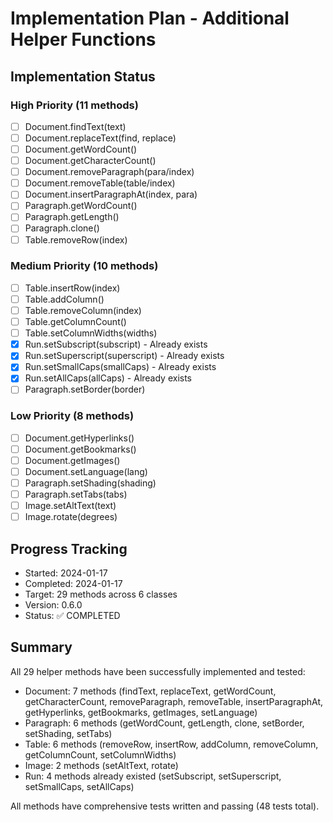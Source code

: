 # Implementation Plan - Additional Helper Functions

## Implementation Status

### High Priority (11 methods)
- [ ] Document.findText(text)
- [ ] Document.replaceText(find, replace)
- [ ] Document.getWordCount()
- [ ] Document.getCharacterCount()
- [ ] Document.removeParagraph(para/index)
- [ ] Document.removeTable(table/index)
- [ ] Document.insertParagraphAt(index, para)
- [ ] Paragraph.getWordCount()
- [ ] Paragraph.getLength()
- [ ] Paragraph.clone()
- [ ] Table.removeRow(index)

### Medium Priority (10 methods)
- [ ] Table.insertRow(index)
- [ ] Table.addColumn()
- [ ] Table.removeColumn(index)
- [ ] Table.getColumnCount()
- [ ] Table.setColumnWidths(widths)
- [x] Run.setSubscript(subscript) - Already exists
- [x] Run.setSuperscript(superscript) - Already exists
- [x] Run.setSmallCaps(smallCaps) - Already exists
- [x] Run.setAllCaps(allCaps) - Already exists
- [ ] Paragraph.setBorder(border)

### Low Priority (8 methods)
- [ ] Document.getHyperlinks()
- [ ] Document.getBookmarks()
- [ ] Document.getImages()
- [ ] Document.setLanguage(lang)
- [ ] Paragraph.setShading(shading)
- [ ] Paragraph.setTabs(tabs)
- [ ] Image.setAltText(text)
- [ ] Image.rotate(degrees)

## Progress Tracking
- Started: 2024-01-17
- Completed: 2024-01-17
- Target: 29 methods across 6 classes
- Version: 0.6.0
- Status: ✅ COMPLETED

## Summary
All 29 helper methods have been successfully implemented and tested:
- Document: 7 methods (findText, replaceText, getWordCount, getCharacterCount, removeParagraph, removeTable, insertParagraphAt, getHyperlinks, getBookmarks, getImages, setLanguage)
- Paragraph: 6 methods (getWordCount, getLength, clone, setBorder, setShading, setTabs)
- Table: 6 methods (removeRow, insertRow, addColumn, removeColumn, getColumnCount, setColumnWidths)
- Image: 2 methods (setAltText, rotate)
- Run: 4 methods already existed (setSubscript, setSuperscript, setSmallCaps, setAllCaps)

All methods have comprehensive tests written and passing (48 tests total).